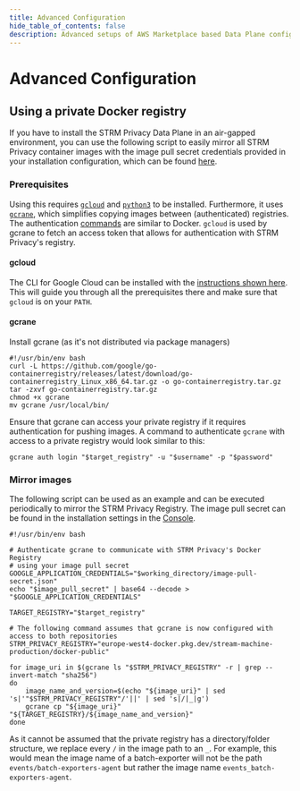 ```yaml
---
title: Advanced Configuration
hide_table_of_contents: false
description: Advanced setups of AWS Marketplace based Data Plane configurations.
---
```


# Advanced Configuration

## Using a private Docker registry

If you have to install the STRM Privacy Data Plane in an air-gapped environment, you can use the following script to
easily mirror all STRM Privacy container images with the image pull secret credentials provided in your installation
configuration, which can be found [here](https://console.strmprivacy.io/settings/installation).

### Prerequisites
Using this requires [`gcloud`](https://cloud.google.com/sdk/docs) and [`python3`](https://www.python.org/downloads) to be
installed.
Furthermore, it uses [`gcrane`](https://github.com/google/go-containerregistry/tree/main/cmd/gcrane), which
simplifies copying images between (authenticated) registries. The
authentication [commands](https://github.com/google/go-containerregistry/tree/main/cmd/gcrane) are similar to
Docker. `gcloud` is used by gcrane to fetch an access token that allows for authentication with STRM Privacy's registry.

#### gcloud

The CLI for Google Cloud can be installed with the [instructions shown here](https://cloud.google.com/sdk/docs/install-sdk). This will guide you through all the prerequisites there and make sure that `gcloud` is on your `PATH`.

#### gcrane
Install gcrane (as it's not distributed via package managers)
```shell showLineNumbers
#!/usr/bin/env bash
curl -L https://github.com/google/go-containerregistry/releases/latest/download/go-containerregistry_Linux_x86_64.tar.gz -o go-containerregistry.tar.gz
tar -zxvf go-containerregistry.tar.gz
chmod +x gcrane
mv gcrane /usr/local/bin/
```

Ensure that gcrane can access your private registry if it requires authentication for pushing images. A command to authenticate `gcrane` with access to a private registry would look similar to this:
```shell placeholders target_registry=Target Registry, username=Registry Username, password=Registry Password
gcrane auth login "$target_registry" -u "$username" -p "$password"
```

### Mirror images
The following script can be used as an example and can be executed periodically to mirror the STRM Privacy Registry.
The image pull secret can be found in the installation settings in the [Console](https://console.strmprivacy.io/settings/installation).

```shell showLineNumbers wordWrap=true placeholders image_pull_secret=Docker Image Pull Secret, target_registry=Your Private Registry Host, working_directory=Script Working Directory
#!/usr/bin/env bash

# Authenticate gcrane to communicate with STRM Privacy's Docker Registry
# using your image pull secret
GOOGLE_APPLICATION_CREDENTIALS="$working_directory/image-pull-secret.json"
echo "$image_pull_secret" | base64 --decode > "$GOOGLE_APPLICATION_CREDENTIALS"

TARGET_REGISTRY="$target_registry"

# The following command assumes that gcrane is now configured with access to both repositories
STRM_PRIVACY_REGISTRY="europe-west4-docker.pkg.dev/stream-machine-production/docker-public"

for image_uri in $(gcrane ls "$STRM_PRIVACY_REGISTRY" -r | grep --invert-match "sha256")
do
    image_name_and_version=$(echo "${image_uri}" | sed 's|'"$STRM_PRIVACY_REGISTRY"/'||' | sed 's|/|_|g')
    gcrane cp "${image_uri}" "${TARGET_REGISTRY}/${image_name_and_version}"
done
```

As it cannot be assumed that the private registry has a directory/folder structure, we replace every `/` in the image path to an `_`. For example, this would mean the image name of a 
batch-exporter will not be the path `events/batch-exporters-agent` but rather the image name `events_batch-exporters-agent`.
